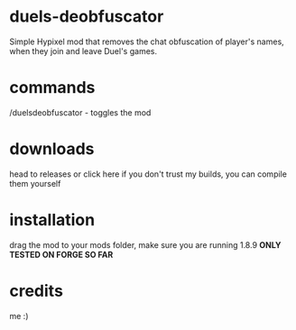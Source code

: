 # duels-deobfuscator
Simple Hypixel mod that removes the chat obfuscation of player's names, when they join and leave Duel's games.

# commands
/duelsdeobfuscator - toggles the mod

# downloads
head to releases or click here
if you don't trust my builds, you can compile them yourself

# installation
drag the mod to your mods folder, make sure you are running 1.8.9
**ONLY TESTED ON FORGE SO FAR**

# credits
me :)
